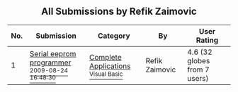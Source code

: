 ﻿<div align="center">

## All Submissions by Refik Zaimovic

</div>

No.  | Submission | Category | By   | User Rating
---- | ---------- | -------- | ---- | -----------
1 | [Serial eeprom programmer<br /><sup>2009-08-24 16:48:30</sup>](https://github.com/Planet-Source-Code/refik-zaimovic-serial-eeprom-programmer__1-72391) | [Complete Applications<br /><sup>Visual Basic</sup>](../ByCategory/complete-applications__1-27.md) | Refik Zaimovic | 4.6 (32 globes from 7 users)
